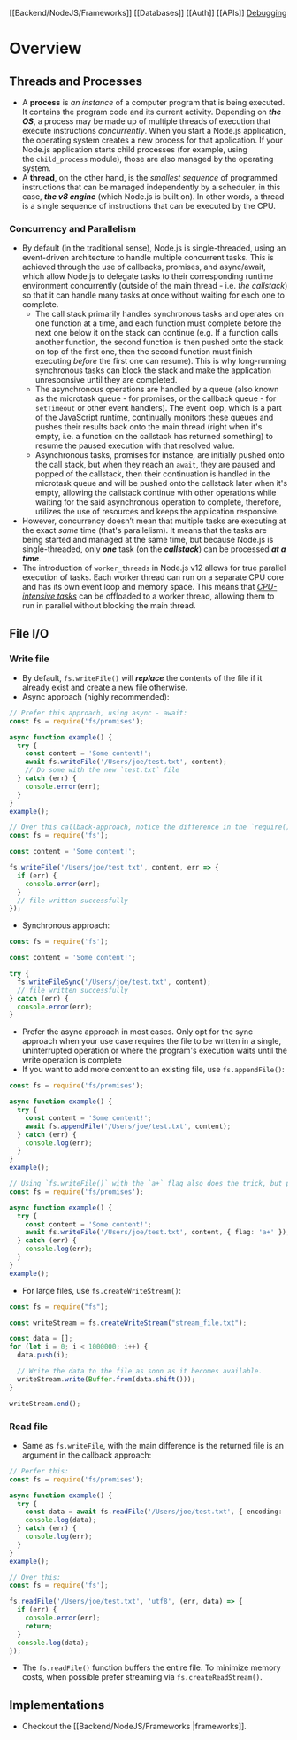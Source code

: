 [[Backend/NodeJS/Frameworks]]
[[Databases]]
[[Auth]]
[[APIs]]
[Debugging](https://www.builder.io/blog/debug-nodejs)
# Overview
## Threads and Processes
- A **process** is *an instance* of a computer program that is being executed. It contains the program code and its current activity. Depending on ***the OS***, a process may be made up of multiple threads of execution that execute instructions *concurrently*.
  When you start a Node.js application, the operating system creates a new process for that application. If your Node.js application starts child processes (for example, using the `child_process` module), those are also managed by the operating system.
- A **thread**, on the other hand, is the *smallest sequence* of programmed instructions that can be managed independently by a scheduler, in this case, ***the v8 engine*** (which Node.js is built on). In other words, a thread is a single sequence of instructions that can be executed by the CPU.
### Concurrency and Parallelism
- By default (in the traditional sense), Node.js is single-threaded, using an event-driven architecture to handle multiple concurrent tasks. This is achieved through the use of callbacks, promises, and async/await, which allow Node.js to delegate tasks to their corresponding runtime environment concurrently (outside of the main thread - i.e. *the callstack*) so that it can handle many tasks at once without waiting for each one to complete.
	- The call stack primarily handles synchronous tasks and operates on one function at a time, and each function must complete before the next one below it on the stack can continue (e.g. If a function calls another function, the second function is then pushed onto the stack on top of the first one, then the second function must finish executing *before* the first one can resume). This is why long-running synchronous tasks can block the stack and make the application unresponsive until they are completed. 
	- The asynchronous operations are handled by a queue (also known as the microtask queue - for promises, or the callback queue - for `setTimeout` or other event handlers). The event loop, which is a part of the JavaScript runtime, continually monitors these queues and pushes their results back onto the main thread (right when it's empty, i.e. a function on the callstack has returned something) to resume the paused execution with that resolved value.
	- Asynchronous tasks, promises for instance, are initially pushed onto the call stack, but when they reach an `await`, they are paused and popped of the callstack, then their continuation is handled in the microtask queue and will be pushed onto the callstack later when it's empty, allowing the callstack continue with other operations while waiting for the said asynchronous operation to complete, therefore, utilizes the use of resources and keeps the application responsive.
- However, concurrency doesn’t mean that multiple tasks are executing at the exact *same* time (that's parallelism). It means that the tasks are being started and managed at the same time, but because Node.js is single-threaded, only ***one*** task (on the ***callstack***) can be processed ***at a time***.
- The introduction of `worker_threads` in Node.js v12 allows for true parallel execution of tasks. Each worker thread can run on a separate CPU core and has its own event loop and memory space. This means that [*CPU-intensive tasks*](https://nodejs.org/api/worker_threads.html) can be offloaded to a worker thread, allowing them to run in parallel without blocking the main thread.

## File I/O
### Write file
- By default, `fs.writeFile()` will ***replace*** the contents of the file if it already exist and create a new file otherwise.
- Async approach (highly recommended):
```ts
// Prefer this approach, using async - await:
const fs = require('fs/promises');

async function example() {
  try {
    const content = 'Some content!';
    await fs.writeFile('/Users/joe/test.txt', content);
    // Do some with the new `test.txt` file
  } catch (err) {
    console.error(err);
  }
}
example();

// Over this callback-approach, notice the difference in the `require()`:
const fs = require('fs');

const content = 'Some content!';

fs.writeFile('/Users/joe/test.txt', content, err => {
  if (err) {
    console.error(err);
  }
  // file written successfully
});
```

- Synchronous approach:
```ts
const fs = require('fs');

const content = 'Some content!';

try {
  fs.writeFileSync('/Users/joe/test.txt', content);
  // file written successfully
} catch (err) {
  console.error(err);
}
```

- Prefer the async approach in most cases. Only opt for the sync approach when your use case requires the file to be written in a single, uninterrupted operation or where the program's execution waits until the write operation is complete
- If you want to add more content to an existing file, use `fs.appendFile()`:
```ts
const fs = require('fs/promises');

async function example() {
  try {
    const content = 'Some content!';
    await fs.appendFile('/Users/joe/test.txt', content);
  } catch (err) {
    console.log(err);
  }
}
example();

// Using `fs.writeFile()` with the `a+` flag also does the trick, but prefer `fs.appendFile()` for better readability:
const fs = require('fs/promises');

async function example() {
  try {
    const content = 'Some content!';
    await fs.writeFile('/Users/joe/test.txt', content, { flag: 'a+' });
  } catch (err) {
    console.log(err);
  }
}
example();
```

- For large files, use `fs.createWriteStream()`:
```ts
const fs = require("fs");

const writeStream = fs.createWriteStream("stream_file.txt");

const data = [];
for (let i = 0; i < 1000000; i++) {
  data.push(i);

  // Write the data to the file as soon as it becomes available.
  writeStream.write(Buffer.from(data.shift()));
}

writeStream.end();
```
### Read file
- Same as `fs.writeFile`, with the main difference is the returned file is an argument in the callback approach:
```ts
// Perfer this:
const fs = require('fs/promises');

async function example() {
  try {
    const data = await fs.readFile('/Users/joe/test.txt', { encoding: 'utf8' });
    console.log(data);
  } catch (err) {
    console.log(err);
  }
}
example();

// Over this:
const fs = require('fs');

fs.readFile('/Users/joe/test.txt', 'utf8', (err, data) => {
  if (err) {
    console.error(err);
    return;
  }
  console.log(data);
});
```

- The `fs.readFile()` function buffers the entire file. To minimize memory costs, when possible prefer streaming via `fs.createReadStream()`.

## Implementations
- Checkout the [[Backend/NodeJS/Frameworks |frameworks]].